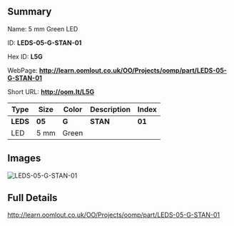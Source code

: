 

## Summary
 
Name: 5 mm Green LED

ID: __LEDS-05-G-STAN-01__

Hex ID: __L5G__

WebPage: __http://learn.oomlout.co.uk/OO/Projects/oomp/part/LEDS-05-G-STAN-01__

Short URL: __http://oom.lt/L5G__


| Type   | Size   | Color   | Description   | Index   |    
| ----- | ------   | ------   | -----   | ----   |    
| __LEDS__   					| __05__   					| __G__    						| __STAN__    					| __01__ |    
| LED		| 5 mm	| Green		| 	| 	|

## Images
![LEDS-05-G-STAN-01](http://oomlout.com/oomp-gen/parts/LEDS-05-G-STAN-01/LEDS-05-G-STAN-01_420.jpg)

## Full Details

 http://learn.oomlout.co.uk/OO/Projects/oomp/part/LEDS-05-G-STAN-01

